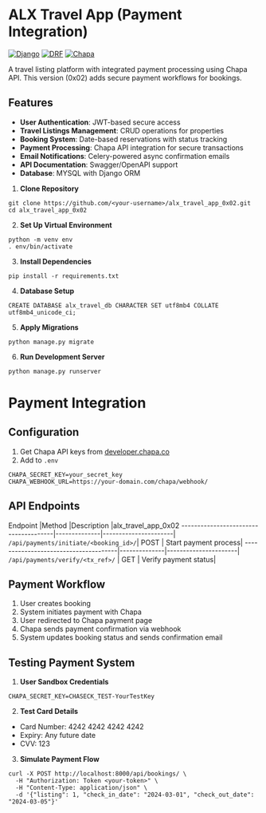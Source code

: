 # ALX Travel App (Payment Integration)

[![Django](https://img.shields.io/badge/Django-4.2-brightgreen)](https://www.djangoproject.com/)
[![DRF](https://img.shields.io/badge/DRF-3.14-blue)](https://www.django-rest-framework.org/)
[![Chapa](https://img.shields.io/badge/Payment-Chapa_API-orange)](https://developer.chapa.co/)

A travel listing platform with integrated payment processing using Chapa API. This version (0x02) adds secure payment workflows for bookings.

## Features

- **User Authentication**: JWT-based secure access
- **Travel Listings Management**: CRUD operations for properties
- **Booking System**: Date-based reservations with status tracking
- **Payment Processing**: Chapa API integration for secure transactions
- **Email Notifications**: Celery-powered async confirmation emails
- **API Documentation**: Swagger/OpenAPI support
- **Database**: MYSQL with Django ORM

1. **Clone Repository**
```
git clone https://github.com/<your-username>/alx_travel_app_0x02.git
cd alx_travel_app_0x02
```
2. **Set Up Virtual Environment**
```
python -m venv env
. env/bin/activate
```

3. **Install Dependencies**
```
pip install -r requirements.txt
```

4. **Database Setup**
```
CREATE DATABASE alx_travel_db CHARACTER SET utf8mb4 COLLATE utf8mb4_unicode_ci;
```

5. **Apply Migrations**
```
python manage.py migrate
```

6. **Run Development Server**
```
python manage.py runserver
```

# Payment Integration

## Configuration

1. Get Chapa API keys from [developer.chapa.co](https://developer.chapa.co)
2. Add to `.env`

```
CHAPA_SECRET_KEY=your_secret_key
CHAPA_WEBHOOK_URL=https://your-domain.com/chapa/webhook/
```
## API Endpoints


Endpoint                              |Method        |Description           |alx_travel_app_0x02
--------------------------------------|--------------|----------------------|
`/api/payments/initiate/<booking_id>/`|   POST       | Start payment process|
--------------------------------------|--------------|----------------------|
`/api/payments/verify/<tx_ref>/`      |   GET        | Verify payment status|

## Payment Workflow

1. User creates booking
2. System initiates payment with Chapa
3. User redirected to Chapa payment page
4. Chapa sends payment confirmation via webhook
5. System updates booking status and sends confirmation email

## Testing Payment System
1. **User Sandbox Credentials**
```
CHAPA_SECRET_KEY=CHASECK_TEST-YourTestKey
```

2. **Test Card Details**
- Card Number: 4242 4242 4242 4242
- Expiry: Any future date
- CVV: 123

3. **Simulate Payment Flow**
```
curl -X POST http://localhost:8000/api/bookings/ \
  -H "Authorization: Token <your-token>" \
  -H "Content-Type: application/json" \
  -d '{"listing": 1, "check_in_date": "2024-03-01", "check_out_date": "2024-03-05"}'
```
